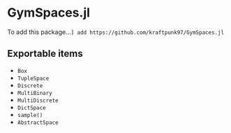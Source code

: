# GymSpaces.jl

To add this package...`] add https://github.com/kraftpunk97/GymSpaces.jl`

## Exportable items

* `Box`
* `TupleSpace`
* `Discrete`
* `MultiBinary`
* `MultiDiscrete`
* `DictSpace`
* `sample()`
* `AbstractSpace`
